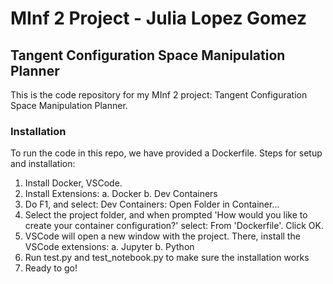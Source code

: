 # MInf 2 Project - Julia Lopez Gomez
## Tangent Configuration Space Manipulation Planner

This is the code repository for my MInf 2 project: Tangent Configuration Space Manipulation Planner.

### Installation
To run the code in this repo, we have provided a Dockerfile. Steps for setup and installation:
1. Install Docker, VSCode.
2. Install Extensions:
  a. Docker
  b. Dev Containers
4. Do F1, and select: Dev Containers: Open Folder in Container...
5. Select the project folder, and when prompted 'How would you like to create your container configuration?' select: From 'Dockerfile'. Click OK.
6. VSCode will open a new window with the project. There, install the VSCode extensions:
  a. Jupyter
  b. Python
7. Run test.py and test_notebook.py to make sure the installation works
8. Ready to go!
